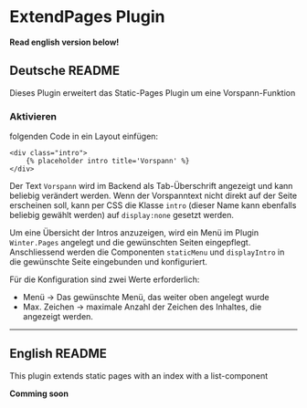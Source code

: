 # ExtendPages Plugin
**Read english version below!**

## Deutsche README

Dieses Plugin erweitert das Static-Pages Plugin um eine Vorspann-Funktion

### Aktivieren
folgenden Code in ein Layout einfügen:
```
<div class="intro">
    {% placeholder intro title='Vorspann' %}
</div>
```
Der Text `Vorspann` wird im Backend als Tab-Überschrift angezeigt und kann beliebig verändert werden.
Wenn der Vorspanntext nicht direkt auf der Seite erscheinen soll, kann per CSS die Klasse `intro` (dieser Name kann ebenfalls beliebig gewählt werden) auf `display:none` gesetzt werden.

Um eine Übersicht der Intros anzuzeigen, wird ein Menü im Plugin `Winter.Pages` angelegt und die gewünschten Seiten eingepflegt. Anschliessend werden die Componenten `staticMenu` und `displayIntro` in die gewünschte Seite eingebunden und konfiguriert.

Für die Konfiguration sind zwei Werte erforderlich:
* Menü -> Das gewünschte Menü, das weiter oben angelegt wurde
* Max. Zeichen -> maximale Anzahl der Zeichen des Inhaltes, die angezeigt werden.

---

## English README
This plugin extends static pages with an index with a list-component

**Comming soon**
